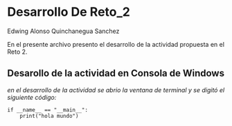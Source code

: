 # **Desarrollo De Reto_2**
Edwing Alonso Quinchanegua Sanchez

En el presente archivo presento el desarrollo de la actividad propuesta en el Reto 2.
## Desarollo de la actividad en Consola de Windows
_en el desarrollo de la actividad se abrio la ventana de terminal y se digitó el siguiente código:_
~~~
if __name__ == "__main__":
    print("hola mundo")
~~~
    